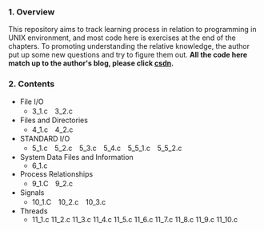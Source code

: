 ### 1. Overview


This repository aims to track learning process in relation to programming in UNIX environment, and most code here is exercises at the end of the chapters. To promoting understanding the relative knowledge, the author put up some new questions and try to figure them out. **All the code here  match up to the author's blog, please click [csdn](http://blog.csdn.net/lovestackover).**

### 2. Contents

- File I/O 
  - 3_1.c　3_2.c
- Files and Directories
  - 4_1.c　4_2.c
- STANDARD I/O
  - 5_1.c　5_2.c　5_3.c　5_4.c　5_5_1.c　5_5_2.c
- System Data Files and Information
  - 6_1.c
- Process Relationships
  - 9_1.C　9_2.c
- Signals
  - 10_1.C　10_2.c　10_3.c
- Threads
  - 11_1.c 11_2.c 11_3.c 11_4.c 11_5.c 11_6.c 11_7.c 11_8.c 11_9.c 11_10.c
